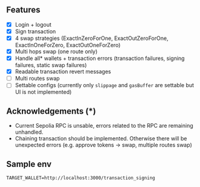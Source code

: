 ## Features

- [x] Login + logout
- [x] Sign transaction
- [x] 4 swap strategies (ExactInZeroForOne, ExactOutZeroForOne, ExactInOneForZero, ExactOutOneForZero)
- [x] Multi hops swap (one route only)
- [x] Handle all* wallets + transaction errors (transaction failures, signing failures, static swap failures)
- [x] Readable transaction revert messages
- [ ] Multi routes swap
- [ ] Settable configs (currently only `slippage` and `gasBuffer` are settable but UI is not implemented)

## Acknowledgements (*)

- Current Sepolia RPC is unsable, errors related to the RPC are remaining unhandled.
- Chaining transaction should be implemented. Otherwise there will be unexpected errors (e.g. approve tokens -> swap, multiple routes swap)

## Sample env

```env
TARGET_WALLET=http://localhost:3000/transaction_signing
```
